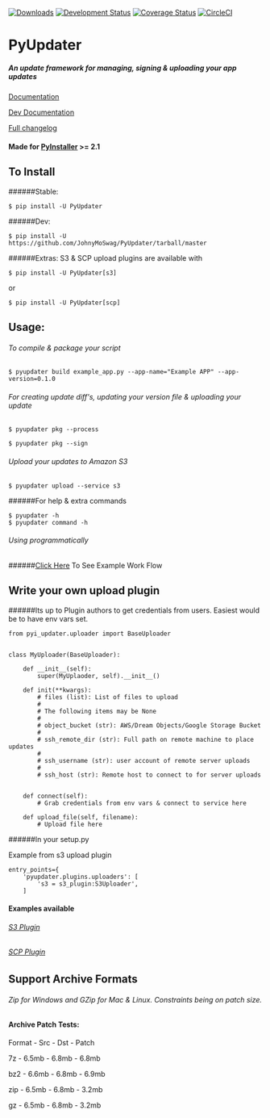 [![Downloads](https://pypip.in/download/PyUpdater/badge.svg?style=flat)](https://pypi.python.org/pypi/PyUpdater/)
[![Development Status](https://pypip.in/status/PyUpdater/badge.svg?style=flat)](https://pypi.python.org/pypi/PyUpdater/)
[![Coverage Status](https://coveralls.io/repos/JohnyMoSwag/PyUpdater/badge.svg?branch=master)](https://coveralls.io/r/JohnyMoSwag/PyUpdater?branch=master)
[![CircleCI](https://img.shields.io/circleci/project/BrightFlair/PHP.Gt.svg)](https://github.com/JohnyMoSwag/PyUpdater)

# PyUpdater
##### An update framework for managing, signing & uploading your app updates
[Documentation](http://docs.pyupdater.com)

[Dev Documentation](http://dev-docs.pyupdater.com)


[Full changelog](https://github.com/JohnyMoSwag/PyUpdater/blob/master/changelog.txt)

#### Made for [PyInstaller](http://www.pyinstaller.org) >= 2.1


## To Install

######Stable:

    $ pip install -U PyUpdater

######Dev:

    $ pip install -U https://github.com/JohnyMoSwag/PyUpdater/tarball/master

######Extras: S3 & SCP upload plugins are available with

    $ pip install -U PyUpdater[s3]

or

    $ pip install -U PyUpdater[scp]


## Usage:

###### To compile & package your script

    $ pyupdater build example_app.py --app-name="Example APP" --app-version=0.1.0


###### For creating update diff's, updating your version file & uploading your update

    $ pyupdater pkg --process

    $ pyupdater pkg --sign

###### Upload your updates to Amazon S3

    $ pyupdater upload --service s3


######For help & extra commands

    $ pyupdater -h
    $ pyupdater command -h


###### Using programmatically
######[Click Here](https://github.com/JohnyMoSwag/PyUpdater/tree/master/demos "Example Usage") To See Example Work Flow


## Write your own upload plugin
######Its up to Plugin authors to get credentials from users. Easiest would be to have env vars set.

    from pyi_updater.uploader import BaseUploader


    class MyUploader(BaseUploader):

        def __init__(self):
            super(MyUplaoder, self).__init__()

        def init(**kwargs):
            # files (list): List of files to upload
            #
            # The following items may be None
            #
            # object_bucket (str): AWS/Dream Objects/Google Storage Bucket
            #
            # ssh_remote_dir (str): Full path on remote machine to place updates
            #
            # ssh_username (str): user account of remote server uploads
            #
            # ssh_host (str): Remote host to connect to for server uploads


        def connect(self):
            # Grab credentials from env vars & connect to service here

        def upload_file(self, filename):
            # Upload file here


######In your setup.py

Example from s3 upload plugin

    entry_points={
        'pyupdater.plugins.uploaders': [
            's3 = s3_plugin:S3Uploader',
        ]


#### Examples available
###### [S3 Plugin](https://github.com/JohnyMoSwag/PyUpdater-S3-Plugin "S3 Plugin")
###### [SCP Plugin](https://github.com/JohnyMoSwag/PyUpdater-SCP-Plugin "SCP Plugin")

## Support Archive Formats
###### Zip for Windows and GZip for Mac & Linux.  Constraints being on patch size.

#### Archive Patch Tests:
Format  -  Src  -  Dst  -  Patch

7z - 6.5mb - 6.8mb -  6.8mb

bz2 - 6.6mb - 6.8mb - 6.9mb

zip - 6.5mb - 6.8mb - 3.2mb

gz - 6.5mb - 6.8mb - 3.2mb
